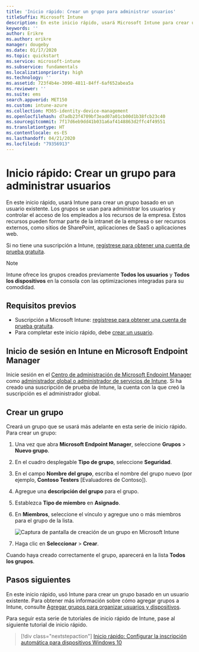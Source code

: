 ```yaml
---
title: 'Inicio rápido: Crear un grupo para administrar usuarios'
titleSuffix: Microsoft Intune
description: En este inicio rápido, usará Microsoft Intune para crear un grupo basado en usuarios existentes.
keywords: ''
author: Erikre
ms.author: erikre
manager: dougeby
ms.date: 01/17/2020
ms.topic: quickstart
ms.service: microsoft-intune
ms.subservice: fundamentals
ms.localizationpriority: high
ms.technology: ''
ms.assetid: 723f4b4e-3090-4811-84ff-6af652abea5a
ms.reviewer: ''
ms.suite: ems
search.appverid: MET150
ms.custom: intune-azure
ms.collection: M365-identity-device-management
ms.openlocfilehash: d7adb23f4709bf3ead07a01cb00d1b38fcb23c40
ms.sourcegitcommit: 7f17d6eb9dd41b031a6af4148863d2ffc4f49551
ms.translationtype: HT
ms.contentlocale: es-ES
ms.lasthandoff: 04/21/2020
ms.locfileid: "79356913"
---
```

# <a name="quickstart-create-a-group-to-manage-users"></a>Inicio rápido: Crear un grupo para administrar usuarios

En este inicio rápido, usará Intune para crear un grupo basado en un usuario existente. Los grupos se usan para administrar los usuarios y controlar el acceso de los empleados a los recursos de la empresa. Estos recursos pueden formar parte de la intranet de la empresa o ser recursos externos, como sitios de SharePoint, aplicaciones de SaaS o aplicaciones web.

Si no tiene una suscripción a Intune, [regístrese para obtener una cuenta de prueba gratuita](free-trial-sign-up.md).

>[!NOTE]
>Intune ofrece los grupos creados previamente **Todos los usuarios** y **Todos los dispositivos** en la consola con las optimizaciones integradas para su comodidad.

## <a name="prerequisites"></a>Requisitos previos

- Suscripción a Microsoft Intune: [regístrese para obtener una cuenta de prueba gratuita](../fundamentals/free-trial-sign-up.md).
- Para completar este inicio rápido, debe [crear un usuario](quickstart-create-user.md).

## <a name="sign-in-to-intune-in-the-microsoft-endpoint-manager"></a>Inicio de sesión en Intune en Microsoft Endpoint Manager

Inicie sesión en el [Centro de administración de Microsoft Endpoint Manager](https://go.microsoft.com/fwlink/?linkid=2109431) como [administrador global o administrador de servicios de Intune](users-add.md#types-of-administrators). Si ha creado una suscripción de prueba de Intune, la cuenta con la que creó la suscripción es el administrador global.

## <a name="create-a-group"></a>Crear un grupo

Creará un grupo que se usará más adelante en esta serie de inicio rápido. Para crear un grupo:

1. Una vez que abra **Microsoft Endpoint Manager**, seleccione **Grupos** > **Nuevo grupo**.
2. En el cuadro desplegable **Tipo de grupo**, seleccione **Seguridad**.
3. En el campo **Nombre del grupo**, escriba el nombre del grupo nuevo (por ejemplo, **Contoso Testers** [Evaluadores de Contoso]).
4. Agregue una **descripción del grupo** para el grupo.
5. Establezca **Tipo de miembro** en **Asignado**. 
6. En **Miembros**, seleccione el vínculo y agregue uno o más miembros para el grupo de la lista.

    ![Captura de pantalla de creación de un grupo en Microsoft Intune](./media/quickstart-create-group/quickstart-use-groups-01.png)

7. Haga clic en **Seleccionar** > **Crear**.

Cuando haya creado correctamente el grupo, aparecerá en la lista **Todos los grupos**. 

## <a name="next-steps"></a>Pasos siguientes

En este inicio rápido, usó Intune para crear un grupo basado en un usuario existente. Para obtener más información sobre cómo agregar grupos a Intune, consulte [Agregar grupos para organizar usuarios y dispositivos](groups-add.md).

Para seguir esta serie de tutoriales de inicio rápido de Intune, pase al siguiente tutorial de inicio rápido.

> [!div class="nextstepaction"]
> [Inicio rápido: Configurar la inscripción automática para dispositivos Windows 10](../enrollment/quickstart-setup-auto-enrollment.md)
